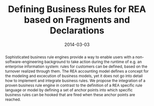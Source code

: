 ---
abstract: 'Sophisticated business rule engines provide a way to enable users with
  a non-software-engineering background to take action during the runtime of e.g.
  an enterprise information system: rules for customers can be defined, based on the
  turnover realized through them. The REA accounting model defines a concept for the
  modeling and excecution of business models, yet it does not go into detail how to
  implement and integrate business rules. We propose the integration of a proven business
  rule engine in contrast to the definition of a REA specific rule language or model
  by defining a set of anchor points into which specific business rules can be hooked
  that are fired when these anchor points are reached.'
authors:
- Bernhard Wally
- Alexandra Mazak
- Dieter Mayrhofer
- Christian Huemer
date: '2014-03-03'
featured: false
links:
- name: Publik
  url: https://publik.tuwien.ac.at/showentry.php?ID=227583&lang=2
publication: 'Vortrag: 8th International Workshop on Value Modeling and Business Ontology
  (VMBO 2014), Berlin; 03.03.2014 - 04.03.2014; in: "Proceedings of the 8th International
  Workshop on Value Modeling and Business Ontology (VMBO 2014)", (2014), 6 S'
publication_types:
- '1'
publishDate: '2014-03-03'
title: Defining Business Rules for REA based on Fragments and Declarations
url_pdf: http://publik.tuwien.ac.at/files/PubDat_227583.pdf
---